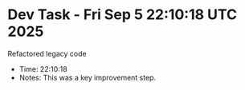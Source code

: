 # Dev Task - Fri Sep  5 22:10:18 UTC 2025
Refactored legacy code
- Time: 22:10:18
- Notes: This was a key improvement step.
